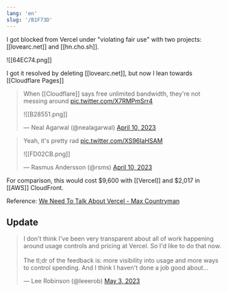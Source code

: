 ```yaml
---
lang: 'en'
slug: '/B1F73D'
---
```


I got blocked from Vercel under "violating fair use" with two projects: [[lovearc.net]] and [[hn.cho.sh]].

![[64EC74.png]]

I got it resolved by deleting [[lovearc.net]], but now I lean towards [[Cloudflare Pages]]

> When [[Cloudflare]] says free unlimited bandwidth, they're not messing around [pic.twitter.com/X7RMPmSrr4](https://t.co/X7RMPmSrr4)
>
> ![[B28551.png]]
>
> — Neal Agarwal (@nealagarwal) [April 10, 2023](https://twitter.com/nealagarwal/status/1645491148981510146?ref_src=twsrc%5Etfw)

> Yeah, it's pretty rad [pic.twitter.com/XS96IaHSAM](https://t.co/XS96IaHSAM)
>
> ![[FD02CB.png]]
>
> — Rasmus Andersson (@rsms) [April 10, 2023](https://twitter.com/rsms/status/1645494519176245248?ref_src=twsrc%5Etfw)

For comparison, this would cost \$9,600 with [[Vercel]] and \$2,017 in [[AWS]] CloudFront.

Reference: [We Need To Talk About Vercel - Max Countryman](https://www.maxcountryman.com/articles/we-need-to-talk-about-vercel)

## Update

<blockquote class="twitter-tweet">
<p lang="en" dir="ltr">
I don&#39;t think I&#39;ve been very transparent about all of work happening around usage controls and pricing at Vercel. So I&#39;d like to do that now.<br/><br/>The tl;dr of the feedback is: more visibility into usage and more ways to control spending. And I think I haven&#39;t done a job good about…
</p>
&mdash; Lee Robinson (@leeerob) <a href="https://twitter.com/leeerob/status/1653636931291602953?ref_src=twsrc%5Etfw">May 3, 2023</a>
</blockquote>
